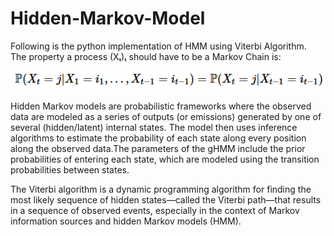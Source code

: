 # Hidden-Markov-Model
Following is the python implementation of HMM using Viterbi Algorithm.    
The property a process (Xₜ)ₜ should have to be a Markov Chain is:

![image](hmm.png)

Hidden Markov models are probabilistic frameworks where the observed data  are modeled as a series of outputs (or emissions) generated by one of several (hidden/latent) internal states. The model then uses inference algorithms to estimate the probability of each state along every position along the observed data.The parameters of the gHMM include the prior probabilities of entering each state, which are modeled using the transition probabilities between states.

The Viterbi algorithm is a dynamic programming algorithm for finding the most likely sequence of hidden states—called the Viterbi path—that results in a sequence of observed events, especially in the context of Markov information sources and hidden Markov models (HMM).
